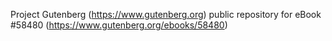 Project Gutenberg (https://www.gutenberg.org) public repository for
eBook #58480 (https://www.gutenberg.org/ebooks/58480)

